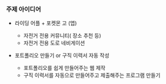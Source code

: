 ### 주제 아이디어

- 라이딩 어플 + 포켓몬 고 (앱)
  - 자전거 전용 커뮤니티( 장소 추천 등)
  - 자전거 전용 도로 네비게이션

- 포트폴리오 만들기 or 구직 이력서 자동 작성
  - 포트폴리오를 쉽게 만들어주는 웹 제작
  - 구직 이력서를 자동으로 만들어주고 제출해주는 프로그램 만들기

